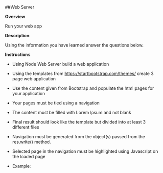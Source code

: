 ##Web Server


**Overview**

Run your web app


**Description**

Using the information you have learned answer the questions below.

**Instruction**s

* Using Node Web Server build a web application

* Using the templates from https://startbootstrap.com/themes/ create 3 page web application

* Use the content given from Bootstrap and populate the html pages for your application

* Your pages must be tied using a navigation

* The content must be filled with Lorem Ipsum and not blank

* Final result should look like the template but divided into at least 3 different files

* Navigation must be generated from the object(s) passed from the res.write() method.

* Selected page in the navigation must be highlighted using Javascript on the loaded page

* Example:<script> document.getElementById(???).style.color = "magenta"; /script>